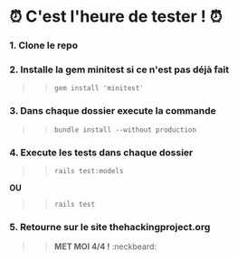 # :alarm_clock: C'est l'heure de tester ! :alarm_clock:

### 1. Clone le repo

### 2. Installe la gem minitest si ce n'est pas déjà fait

> > `gem install 'minitest'`

### 3. Dans chaque dossier execute la commande

> > `bundle install --without production`

### 4. Execute les tests dans chaque dossier

> > `rails test:models`

**OU**

> > `rails test`

### 5. Retourne sur le site thehackingproject.org

> > **MET MOI 4/4 !** :neckbeard: 